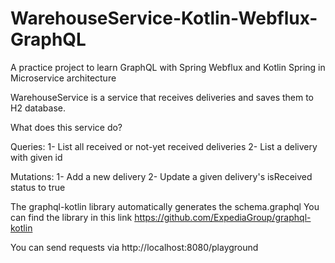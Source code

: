 # WarehouseService-Kotlin-Webflux-GraphQL
A practice project to learn GraphQL with Spring Webflux and Kotlin Spring in Microservice architecture

WarehouseService is a service that receives deliveries and saves them to H2 database.

What does this service do?

Queries:
1- List all received or not-yet received deliveries
2- List a delivery with given id

Mutations:
1- Add a new delivery
2- Update a given delivery's isReceived status to true

The graphql-kotlin library automatically generates the schema.graphql
You can find the library in this link https://github.com/ExpediaGroup/graphql-kotlin

You can send requests via http://localhost:8080/playground



